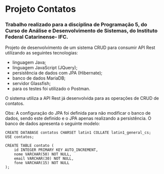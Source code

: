# Projeto Contatos
### Trabalho realizado para a disciplina de Programação 5, do Curso de Análise e Desenvolvimento de Sistemas, do Instituto Federal Catarinense- IFC.

Projeto de desenvolvimento de um sistema CRUD para consumir API Rest utilizando as seguintes tecnologias:

* linguagem Java;
* linguagem JavaScript (JQuery);
* persistência de dados com JPA (Hibernate);
* banco de dados MariaDB;
* servidor Glassfish;
* para os testes foi utilizado o Postman.

O sistema utiliza a API Rest já desenvolvida para as operações de CRUD de contatos.

Obs: A configuração do JPA foi definida para não modificar o banco de dados, sendo este definido e o JPA apenas realizando a persistência. O banco de dados apresenta o seguinte modelo:

```
CREATE DATABASE contatos CHARSET latin1 COLLATE latin1_general_cs;
USE contatos;

CREATE TABLE contato (
	id INTEGER PRIMARY KEY AUTO_INCREMENT,
	nome VARCHAR(50) NOT NULL,
	email VARCHAR(30) NOT NULL,
	fone VARCHAR(15) NOT NULL
);
```
